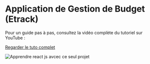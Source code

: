 # Application de Gestion de Budget (Etrack)

<!-- ❤️ SOUTIENS-MOI POUR DES TUTOS DE QUALITÉ (Seulement 2 €/mois) :  https://fr.tipeee.com/faizdev/ -->

Pour un guide pas à pas, consultez la vidéo complète du tutoriel sur YouTube :

[Regarder le tuto complet](https://youtu.be/jzN-Do26Umw)

![Apprendre react js avcec ce  seul projet](https://github.com/user-attachments/assets/b942d414-2637-4bba-9510-65d3ba259aa0)
